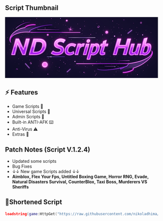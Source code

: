 ## Script Thumbnail
<img src="Assets/Screenshot_15.png" alt="ND Script Hub">

## ⚡ Features

- Game Scripts 📜
- Universal Scripts 📜
- Admin Scripts 📜
- Built-in ANTI-AFK ⌨️
- Anti-Virus ⚠️
- Extras 👀

## Patch Notes (Script V.1.2.4)

- Updated some scripts
- Bug Fixes
- ↓↓ New game Scripts added ↓↓
- **Aimblox, Flex Your Fps, Untitled Boxing Game, Horror RNG, Evade, Natural Disasters Survival, CounterBlox, Taxi Boss, Murderers VS Sheriffs**

## 🔌Shortened Script
```lua
loadstring(game:HttpGet("https://raw.githubusercontent.com/nikoladhima/ND-ScriptHub/refs/heads/main/ND-ScriptHub-source"))()
```
<br/>
